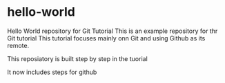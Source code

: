 # hello-world
Hello World repository for Git Tutorial
This is an example repository for thr Git tutorial
This tutorial focuses mainly onn Git and using Github as its remote.

This reposiatory is built step by step in the tuorial

It now includes steps for github


